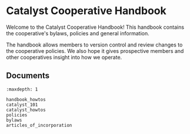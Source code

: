 # Catalyst Cooperative Handbook

Welcome to the Catalyst Cooperative Handbook! This handbook contains the cooperative's bylaws, policies and general information.

The handbook allows members to version control and review changes to the cooperative policies. We also hope it gives prospective members and other cooperatives insight into how we operate.

## Documents

```{toctree}
:maxdepth: 1

handbook_howtos
catalyst_101
catalyst_howtos
policies
bylaws
articles_of_incorporation
```
